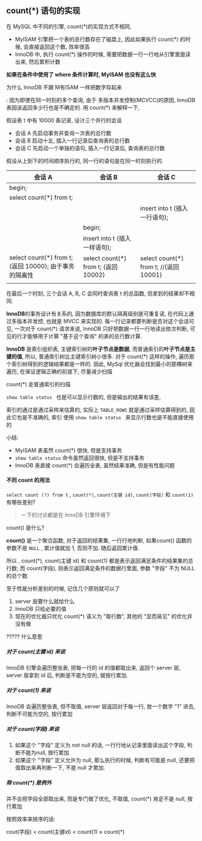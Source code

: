 ## count(*) 语句的实现

在 MySQL 中不同的引擎, count(*)的实现方式不相同, 

* MyISAM 引擎把一个表的总行数存在了磁盘上, 因此如果执行 count(*) 的时候, 会直接返回这个数, 效率很高
* InnoDB 中, 执行 count(*) 操作的时候, 需要把数据一行一行地从引擎里面读出来, 然后累积计数

**如果在条件中使用了 where 条件计算时, MyISAM 也没有这么快**

为什么 InnoDB 不跟 M有ISAM 一样把数字存起来

: 因为即使在同一时刻的多个查询, 由于 多版本并发控制(MCVCC)的原因, InnoDB 表因该返回多少行也是不确定的.  用 count(*) 来解释一下, 

假设表 t 中有 10000 条记录, 设计三个并行的会话

* 会话 A 先启动事务并查询一次表的总行数
* 会话 B 启动十五, 插入一行记录后查询表的总行数
* 会话 C 先启动一个单独的语句, 插入一行记录后, 查询表的总行数

假设从上到下的时间顺序执行的, 同一行的语句是在同一时刻执行的. 



| 会话 A                                                | 会话 B                               | 会话 C                                 |
| ----------------------------------------------------- | ------------------------------------ | -------------------------------------- |
| begin;                                                |                                      |                                        |
| select count(*) from t;                               |                                      |                                        |
|                                                       |                                      | insert into t (插入一行语句);          |
|                                                       | begin;                               |                                        |
|                                                       | insert into t (插入一样语句);        |                                        |
| select count(*) from t;(返回 10000); 由于事务的隔离性 | select count(*) from t; (返回 10002) | select count(*) from t; //(返回 10001) |
|                                                       |                                      |                                        |

在最后一个时刻, 三个会话 A, B, C 会同时查询表 t 的总函数, 但拿到的结果却不相同.



**InnoDB**的事务设计有关系的, 因为数据库的默认隔离级别是可重复读, 在代码上通过多版本并发控, 也就是 MVCC 来实现的. 每一行记录都要判断是否对这个会话可见, 一次对于 count(*) 请求来说, InnoDB 只好把数据一行一行地读出依次判断, 可见的行才能够用于计算 "基于这个查询" 的表的总行数计算. 



**InnoDB** 是索引组织表, 主键索引树的**叶子节点是数据**, 而普通索引的**叶子节点是主键的值**, 所以, 普通索引树比主键索引树小很多. 对于 count(*) 这样的操作, 遍历那个索引树得到的逻辑结果都是一样的. 因此, MySql 优化器会找到最小的那棵树来遍历, 在保证逻辑正确的前提下, 尽量减少扫描

count(*) 走普通索引的扫描



`show table status ` 也是可以显示行数的, 但是输出的结果有误差, 

索引的通过是通过采样来估算的, 实际上 `TABLE_ROWS` 就是通过采样估算得到的, 因此它也是不准确的, 索引 使用 `show table status ` 来显示行数也是不能直接使用的

小结: 

* MyISAM 表虽然 count(*) 很快, 但是支持事务
* `show table status` 命令虽然返回很快, 但是不支持事务
* InnoDB 表直接 count(*) 会遍历全表, 虽然结果准确, 但是有性能问题

#### 不同 count 的用法

`select count (?) from t` , `count(*)`, `count(主键 id)`, `count(字段)` 和 `count(1)` 有哪些差别? 

> 一下的讨论都是在 InnoDB 引擎环境下

count() 是什么? 

**count()** 是一个聚合函数, 对于返回的结果集, 一行行地判断, 如果count() 函数的参数不是 `NULL` , 累计值就加 1, 否则不加. 随后返回累计值.



所以 , count(*), count(主键 id) 和 count(1) 都是表示返回满足条件的结果集的总行数; 而 count(字段), 则表示返回满足条件的数据行里面, 参数 "字段" 不为 NULL 的总个数. 

至于性能分析差别的时候, 记住几个原则就可以了

1. server 层要什么就给什么
2. InnoDB 只给必要的值
3. 现在的优化器只优化 count(*) 语义为 "取行数", 其他的 "显而易见" 的优化并没有做

????? 什么意思

##### 对于 count(主键 id) 来说

 InnoDB 引擎会遍历整张表, 把每一行的 id 的值都取出来, 返回个 server 层, server 层拿到 id 后, 判断是不能为空的, 就按行累加.



##### 对于 count(1) 来说

InnoDB 会遍历整张表, 但不取值, server 层返回对于每一行, 放一个数字 "1" 进去, 判断不可能为空的, 按行累加



##### 对于 count(字段) 来说

1. 如果这个 "字段" 定义为 not null 的话, 一行行地从记录里面读出这个字段, 判断不能为null, 按行累加
2. 如果这个 "字段" 定义允许为 null, 那么执行的时候, 判断有可能是 null, 还要把值取出来再判断一下, 不是 null 才累加.

##### 除 count(*) 是例外

并不会把字段全部取出来, 而是专门做了优化, 不取值, count(*) 肯定不是 null, 按行累加

按照效率来排序的话:

cout(字段) < count(主键id) < count(1) ≈ count(*)